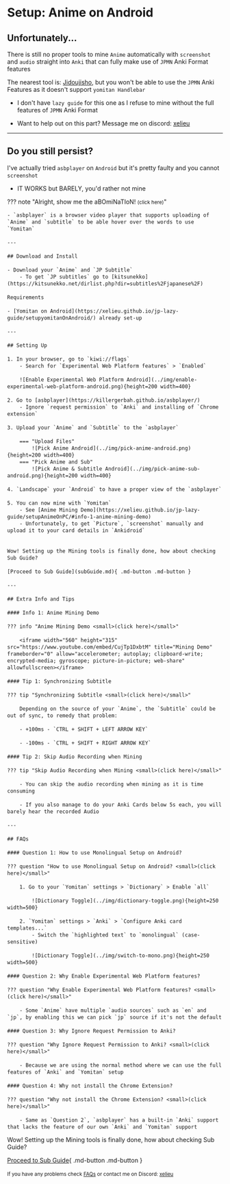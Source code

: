 # Setup: Anime on Android

## Unfortunately...

There is still no proper tools to mine `Anime` automatically with `screenshot` and `audio` straight into `Anki` that can fully make use of `JPMN` Anki Format features

The nearest tool is: [Jidoujisho](https://github.com/lrorpilla/jidoujisho/releases/latest/), but you won't be able to use the `JPMN` Anki Features as it doesn't support `yomitan Handlebar`

- I don't have `lazy guide` for this one as I refuse to mine without the full features of `JPMN` Anki Format

- Want to help out on this part? Message me on discord: [xelieu](https://www.discordapp.com/users/719459399168426054)

---

## Do you still persist?

I've actually tried `asbplayer` on `Android` but it's pretty faulty and you cannot `screenshot`

- IT WORKS but BARELY, you'd rather not mine

??? note "Alright, show me the aBOmiNaTIoN! <small>(click here)</small>"

    - `asbplayer` is a browser video player that supports uploading of `Anime` and `subtitle` to be able hover over the words to use `Yomitan`

    ---

    ## Download and Install

    - Download your `Anime` and `JP Subtitle`
        - To get `JP subtitles` go to [kitsunekko](https://kitsunekko.net/dirlist.php?dir=subtitles%2Fjapanese%2F)

    Requirements

    - [Yomitan on Android](https://xelieu.github.io/jp-lazy-guide/setupyomitanOnAndroid/) already set-up

    ---

    ## Setting Up

    1. In your browser, go to `kiwi://flags`
        - Search for `Experimental Web Platform features` > `Enabled`

        ![Enable Experimental Web Platform Android](../img/enable-experimental-web-platform-android.png){height=200 width=400}

    2. Go to [asbplayer](https://killergerbah.github.io/asbplayer/)
        - Ignore `request permission` to `Anki` and installing of `Chrome extension`

    3. Upload your `Anime` and `Subtitle` to the `asbplayer`

        === "Upload Files"
            ![Pick Anime Android](../img/pick-anime-android.png){height=200 width=400}
        === "Pick Anime and Sub"
            ![Pick Anime & Subtitle Android](../img/pick-anime-sub-android.png){height=200 width=400}

    4. `Landscape` your `Android` to have a proper view of the `asbplayer`

    5. You can now mine with `Yomitan`
        - See [Anime Mining Demo](https://xelieu.github.io/jp-lazy-guide/setupAnimeOnPC/#info-1-anime-mining-demo)
        - Unfortunately, to get `Picture`, `screenshot` manually and upload it to your card details in `Ankidroid`


    Wow! Setting up the Mining tools is finally done, how about checking Sub Guide?

    [Proceed to Sub Guide](subGuide.md){ .md-button .md-button }

    ---

    ## Extra Info and Tips

    #### Info 1: Anime Mining Demo

    ??? info "Anime Mining Demo <small>(click here)</small>"

        <iframe width="560" height="315" src="https://www.youtube.com/embed/CujTp1DxbtM" title="Mining Demo" frameborder="0" allow="accelerometer; autoplay; clipboard-write; encrypted-media; gyroscope; picture-in-picture; web-share" allowfullscreen></iframe>

    #### Tip 1: Synchronizing Subtitle

    ??? tip "Synchronizing Subtitle <small>(click here)</small>"

        Depending on the source of your `Anime`, the `Subtitle` could be out of sync, to remedy that problem:

        - +100ms - `CTRL + SHIFT + LEFT ARROW KEY`

        - -100ms - `CTRL + SHIFT + RIGHT ARROW KEY`

    #### Tip 2: Skip Audio Recording when Mining

    ??? tip "Skip Audio Recording when Mining <small>(click here)</small>"

        - You can skip the audio recording when mining as it is time consuming

        - If you also manage to do your Anki Cards below 5s each, you will barely hear the recorded Audio

    ---

    ## FAQs

    #### Question 1: How to use Monolingual Setup on Android?

    ??? question "How to use Monolingual Setup on Android? <small>(click here)</small>"

        1. Go to your `Yomitan` settings > `Dictionary` > Enable `all`

            ![Dictionary Toggle](../img/dictionary-toggle.png){height=250 width=500}

        2. `Yomitan` settings > `Anki` > `Configure Anki card templates...`
            - Switch the `highlighted text` to `monolingual` (case-sensitive)

            ![Dictionary Toggle](../img/switch-to-mono.png){height=250 width=500}

    #### Question 2: Why Enable Experimental Web Platform features?

    ??? question "Why Enable Experimental Web Platform features? <small>(click here)</small>"

        - Some `Anime` have multiple `audio sources` such as `en` and `jp`, by enabling this we can pick `jp` source if it's not the default

    #### Question 3: Why Ignore Request Permission to Anki?

    ??? question "Why Ignore Request Permission to Anki? <small>(click here)</small>"

        - Because we are using the normal method where we can use the full features of `Anki` and `Yomitan` setup

    #### Question 4: Why not install the Chrome Extension?

    ??? question "Why not install the Chrome Extension? <small>(click here)</small>"

        - Same as `Question 2`, `asbplayer` has a built-in `Anki` support that lacks the feature of our own `Anki` and `Yomitan` support

Wow! Setting up the Mining tools is finally done, how about checking Sub Guide?

[Proceed to Sub Guide](subGuide.md){ .md-button .md-button }

<small>If you have any problems check [FAQs](https://xelieu.github.io/jp-lazy-guide/setupAnimeOnAndroid/#faqs) or contact me on Discord: [xelieu](https://www.discordapp.com/users/719459399168426054)</small>
